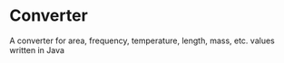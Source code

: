 # Converter
A converter for area, frequency, temperature, length, mass, etc. values written in Java
